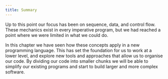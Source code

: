 ```yaml
---
title: Summary
---
```


Up to this point our focus has been on sequence, data, and control flow. These mechanics exist in every imperative program, but we had reached a point where we were limited in what we could do.

In this chapter we have seen how these concepts apply in a new programming language.
This has set the foundation for us to work at a lower level, and explore new tools and approaches that allow us to organise our code.
By dividing our code into smaller chunks we will be able to simplify our existing programs and start to build larger and more complex software.

